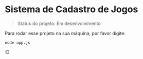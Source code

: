 # Sistema de Cadastro de Jogos</h1>

> Status do projeto: Em desenvolvimento

Para rodar esse projeto na sua máquina, por favor digite:

```
node app.js
```
:D